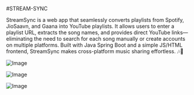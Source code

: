 #STREAM-SYNC


StreamSync is a web app that seamlessly converts playlists from Spotify, JioSaavn, and Gaana into YouTube playlists. 
It allows users to enter a playlist URL, extracts the song names, and provides direct YouTube links—eliminating the need to search for each song manually or create accounts on multiple platforms. 
Built with Java Spring Boot and a simple JS/HTML frontend, StreamSync makes cross-platform music sharing effortless. 🎶🚀

![Image](https://github.com/user-attachments/assets/6325df96-b843-49b5-aee7-d2c53320dc94)

![Image](https://github.com/user-attachments/assets/0c47e185-e3dd-436a-94fc-f409d110bd99)

![Image](https://github.com/user-attachments/assets/d245ed6e-d344-4047-ab4e-69d630d624fc)
